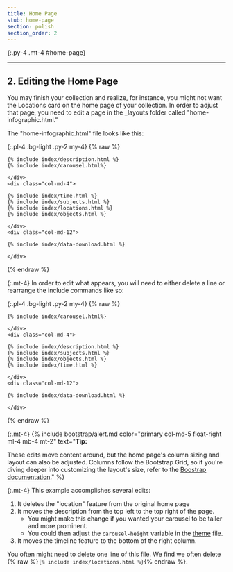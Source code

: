 ```yaml
---
title: Home Page
stub: home-page
section: polish
section_order: 2
---
```


{:.py-4 .mt-4 #home-page}
***

## 2. Editing the Home Page

You may finish your collection and realize, for instance, you might not want the Locations card on the home page of your collection. In order to adjust that page, you need to edit a page in the _layouts folder called "home-infographic.html."

The "home-infographic.html" file looks like this: 

{:.pl-4 .bg-light .py-2 my-4}
{% raw %}
    <div class="col-md-8">

    {% include index/description.html %}
    {% include index/carousel.html%}

    </div>
    <div class="col-md-4">  

    {% include index/time.html %}
    {% include index/subjects.html %}
    {% include index/locations.html %}
    {% include index/objects.html %}

    </div>
    <div class="col-md-12">

    {% include index/data-download.html %}

    </div>

{% endraw %}

{:.mt-4}
In order to edit what appears, you will need to either delete a line or rearrange the include commands like so: 

{:.pl-4 .bg-light .py-2 my-4}
{% raw %}
    <div class="col-md-8">


    {% include index/carousel.html%}

    </div>
    <div class="col-md-4">  

    {% include index/description.html %}
    {% include index/subjects.html %}
    {% include index/objects.html %}
    {% include index/time.html %}

    </div>
    <div class="col-md-12">

    {% include index/data-download.html %}

    </div>

{% endraw %}

{:.mt-4}
{% include bootstrap/alert.md color="primary col-md-5 float-right ml-4 mb-4 mt-2" text="**Tip:**

These edits move content around, but the home page's column sizing and layout can also be adjusted. Columns follow the Bootstrap Grid, so if you're diving deeper into customizing the layout's size, refer to the [Boostrap documentation](https://getbootstrap.com/docs/4.3/layout/grid/)." %}

{:.mt-4}
This example accomplishes several edits:  

1. It deletes the "location" feature from the original home page
2. It moves the description from the top left to the top right of the page.
    - You might make this change if you wanted your carousel to be taller and more prominent. 
    - You could then adjust the `carousel-height` variable in the [theme](theme.html#home-page) file. 
3. It moves the timeline feature to the bottom of the right column.

You often might need to delete one line of this file. We find we often delete {% raw %}`{% include index/locations.html %}`{% endraw %}.
